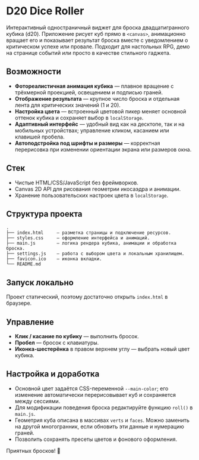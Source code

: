 # D20 Dice Roller

Интерактивный одностраничный виджет для броска двадцатигранного кубика (d20). Приложение рисует куб прямо в `<canvas>`, анимационно вращает его и показывает результат броска вместе с уведомлением о критическом успехе или провале. Подходит для настольных RPG, демо на странице событий или просто в качестве стильного гаджета.

## Возможности

- **Фотореалистичная анимация кубика** — плавное вращение с трёхмерной проекцией, освещением и подписью граней.
- **Отображение результата** — крупное число броска и отдельная лента для критических значений (1 и 20).
- **Настройка цвета** — встроенный цветовой пикер меняет основной оттенок кубика и сохраняет выбор в `localStorage`.
- **Адаптивный интерфейс** — удобный вид как на десктопе, так и на мобильных устройствах; управление кликом, касанием или клавишей пробела.
- **Автоподстройка под шрифты и размеры** — корректная перерисовка при изменении ориентации экрана или размеров окна.

## Стек

- Чистые HTML/CSS/JavaScript без фреймворков.
- Canvas 2D API для рисования геометрии икосаэдра и анимации.
- Хранение пользовательских настроек цвета в `localStorage`.

## Структура проекта

```
.
├── index.html     — разметка страницы и подключение ресурсов.
├── styles.css     — оформление интерфейса и анимаций.
├── main.js        — логика рендера кубика, анимации и обработка броска.
├── settings.js    — работа с выбором цвета и локальным хранилищем.
├── favicon.ico    — иконка вкладки.
└── README.md
```

## Запуск локально

Проект статический, поэтому достаточно открыть `index.html` в браузере. 

## Управление

- **Клик / касание по кубику** — выполнить бросок.
- **Пробел** — бросок с клавиатуры.
- **Иконка-шестерёнка** в правом верхнем углу — выбрать новый цвет кубика.

## Настройка и доработка

- Основной цвет задаётся CSS-переменной `--main-color`; его изменение автоматически перерисовывает куб и сохраняется между сессиями.
- Для модификации поведения броска редактируйте функцию `roll()` в `main.js`.
- Геометрия куба описана в массивах `verts` и `faces`. Можно заменить на другой многогранник, если обновить эти данные и нумерацию граней.
- Позволить сохранять пресеты цветов и фонового оформления.

Приятных бросков! 🎲
